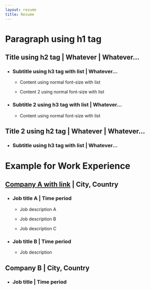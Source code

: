 ```yaml
---
layout: resume
title: Resume
---
```


# Paragraph using h1 tag
## Title using h2 tag | Whatever | Whatever...
- ### Subtitle using h3 tag with list | Whatever...
    - Content using normal font-size with list

    - Content 2 using normal font-size with list

- ### Subtitle 2 using h3 tag with list | Whatever...
    - Content using normal font-size with list

## Title 2 using h2 tag | Whatever | Whatever...
- ### Subtitle using h3 tag with list | Whatever...


# Example for Work Experience
## [Company A with link]() | City, Country
- ### Job title A | Time period
    - Job description A

    - Job description B

    - Job description C

- ### Job title B | Time period
    - Job description

## Company B | City, Country
- ### Job title | Time period